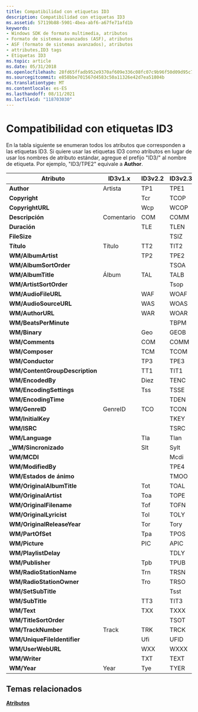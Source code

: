```yaml
---
title: Compatibilidad con etiquetas ID3
description: Compatibilidad con etiquetas ID3
ms.assetid: 57119b88-5901-4bea-abf6-a67fe71afd1b
keywords:
- Windows SDK de formato multimedia, atributos
- Formato de sistemas avanzados (ASF), atributos
- ASF (formato de sistemas avanzados), atributos
- attributes,ID3 tags
- Etiquetas ID3
ms.topic: article
ms.date: 05/31/2018
ms.openlocfilehash: 28fd65ffadb952e9370af609e336c08fc07c9b96f50d09d95c78492bef2163db
ms.sourcegitcommit: e858bbe701567d4583c50a11326e42d7ea51804b
ms.translationtype: MT
ms.contentlocale: es-ES
ms.lasthandoff: 08/11/2021
ms.locfileid: "118703030"
---
```

# <a name="id3-tag-support"></a>Compatibilidad con etiquetas ID3

En la tabla siguiente se enumeran todos los atributos que corresponden a las etiquetas ID3. Si quiere usar las etiquetas ID3 como atributos en lugar de usar los nombres de atributo estándar, agregue el prefijo "ID3/" al nombre de etiqueta. Por ejemplo, "ID3/TPE2" equivale a **Author**.



| Atributo                      | ID3v1.x | ID3v2.2 | ID3v2.3/v2.4 |
|--------------------------------|---------|---------|--------------|
| **Author**                     | Artista  | TP1     | TPE1         |
| **Copyright**                  |         | Tcr     | TCOP         |
| **CopyrightURL**               |         | Wcp     | WCOP         |
| **Descripción**                | Comentario | COM     | COMM         |
| **Duración**                   |         | TLE     | TLEN         |
| **FileSize**                   |         |         | TSIZ         |
| **Título**                      | Título   | TT2     | TIT2         |
| **WM/AlbumArtist**             |         | TP2     | TPE2         |
| **WM/AlbumSortOrder**          |         |         | TSOA         |
| **WM/AlbumTitle**              | Álbum   | TAL     | TALB         |
| **WM/ArtistSortOrder**         |         |         | Tsop         |
| **WM/AudioFileURL**            |         | WAF     | WOAF         |
| **WM/AudioSourceURL**          |         | WAS     | WOAS         |
| **WM/AuthorURL**               |         | WAR     | WOAR         |
| **WM/BeatsPerMinute**          |         |         | TBPM         |
| **WM/Binary**                  |         | Geo     | GEOB         |
| **WM/Comments**                |         | COM     | COMM         |
| **WM/Composer**                |         | TCM     | TCOM         |
| **WM/Conductor**               |         | TP3     | TPE3         |
| **WM/ContentGroupDescription** |         | TT1     | TIT1         |
| **WM/EncodedBy**               |         | Diez     | TENC         |
| **WM/EncodingSettings**        |         | Tss     | TSSE         |
| **WM/EncodingTime**            |         |         | TDEN         |
| **WM/GenreID**                 | GenreID | TCO     | TCON         |
| **WM/InitialKey**              |         |         | TKEY         |
| **WM/ISRC**                    |         |         | TSRC         |
| **WM/Language**                |         | Tla     | Tlan         |
| **\_WM/Sincronizado**    |         | Slt     | Sylt         |
| **WM/MCDI**                    |         |         | Mcdi         |
| **WM/ModifiedBy**              |         |         | TPE4         |
| **WM/Estados de ánimo**                    |         |         | TMOO         |
| **WM/OriginalAlbumTitle**      |         | Tot     | TOAL         |
| **WM/OriginalArtist**          |         | Toa     | TOPE         |
| **WM/OriginalFilename**        |         | Tof     | TOFN         |
| **WM/OriginalLyricist**        |         | Tol     | TOLY         |
| **WM/OriginalReleaseYear**     |         | Tor     | Tory         |
| **WM/PartOfSet**               |         | Tpa     | TPOS         |
| **WM/Picture**                 |         | PIC     | APIC         |
| **WM/PlaylistDelay**           |         |         | TDLY         |
| **WM/Publisher**               |         | Tpb     | TPUB         |
| **WM/RadioStationName**        |         | Trn     | TRSN         |
| **WM/RadioStationOwner**       |         | Tro     | TRSO         |
| **WM/SetSubTitle**             |         |         | Tsst         |
| **WM/SubTitle**                |         | TT3     | TIT3         |
| **WM/Text**                    |         | TXX     | TXXX         |
| **WM/TitleSortOrder**          |         |         | TSOT         |
| **WM/TrackNumber**             | Track   | TRK     | TRCK         |
| **WM/UniqueFileIdentifier**    |         | Ufi     | UFID         |
| **WM/UserWebURL**              |         | WXX     | WXXX         |
| **WM/Writer**                  |         | TXT     | TEXT         |
| **WM/Year**                    | Year    | Tye     | TYER         |



 

## <a name="related-topics"></a>Temas relacionados

<dl> <dt>

[**Atributos**](attributes.md)
</dt> </dl>

 

 




